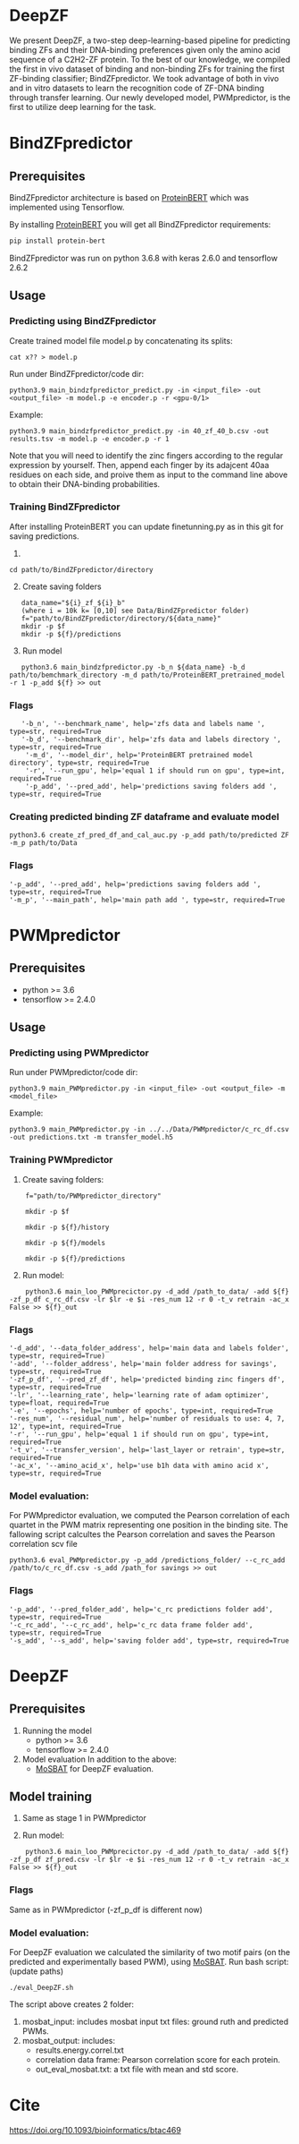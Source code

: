 # DeepZF
We present DeepZF, a two-step deep-learning-based pipeline for predicting binding ZFs and their DNA-binding preferences given only the amino acid sequence of a C2H2-ZF protein. To the best of our knowledge, we compiled the first in vivo dataset of binding and non-binding ZFs for training the first ZF-binding classifier; BindZFpredictor. We took advantage of both in vivo and in vitro datasets to learn the recognition code of ZF-DNA binding through transfer learning. Our newly developed model, PWMpredictor, is the first to utilize deep learning for the task.

# BindZFpredictor
## Prerequisites
BindZFpredictor architecture is based on [ProteinBERT](https://github.com/nadavbra/protein_bert) which was implemented using Tensorflow.

By installing [ProteinBERT](https://github.com/nadavbra/protein_bert) you will get all BindZFpredictor requirements:

```bash
pip install protein-bert
```

BindZFpredictor was run on python 3.6.8 with keras 2.6.0 and tensorflow 2.6.2

## Usage 

### Predicting using BindZFpredictor
Create trained model file model.p by concatenating its splits:
```
cat x?? > model.p
```

Run under BindZFpredictor/code dir:
```
python3.9 main_bindzfpredictor_predict.py -in <input_file> -out <output_file> -m model.p -e encoder.p -r <gpu-0/1>
```
Example:
```
python3.9 main_bindzfpredictor_predict.py -in 40_zf_40_b.csv -out results.tsv -m model.p -e encoder.p -r 1
```

Note that you will need to identify the zinc fingers according to the regular expression by yourself. Then, append each finger by its adajcent 40aa residues on each side, and proive them as input to the command line above to obtain their DNA-binding probabilities.

### Training BindZFpredictor
After installing ProteinBERT you can update finetunning.py as in this git for saving predictions.


1.
 ```
 cd path/to/BindZFpredictor/directory
```
2. Create saving folders 
```
   data_name="${i}_zf_${i}_b"
   (where i = 10k k= [0,10] see Data/BindZFpredictor folder)
   f="path/to/BindZFpredictor/directory/${data_name}"
   mkdir -p $f
   mkdir -p ${f}/predictions
```
3. Run model
```
   python3.6 main_bindzfpredictor.py -b_n ${data_name} -b_d path/to/bemchmark_directory -m_d path/to/ProteinBERT_pretrained_model -r 1 -p_add ${f} >> out
```
### Flags

```
   '-b_n', '--benchmark_name', help='zfs data and labels name ', type=str, required=True
   '-b_d', '--benchmark_dir', help='zfs data and labels directory ', type=str, required=True
    '-m_d', '--model_dir', help='ProteinBERT pretrained model directory', type=str, required=True
    '-r', '--run_gpu', help='equal 1 if should run on gpu', type=int, required=True
    '-p_add', '--pred_add', help='predictions saving folders add ', type=str, required=True
```
### Creating predicted binding ZF dataframe and evaluate model
```
python3.6 create_zf_pred_df_and_cal_auc.py -p_add path/to/predicted ZF -m_p path/to/Data
```
### Flags
```
'-p_add', '--pred_add', help='predictions saving folders add ', type=str, required=True
'-m_p', '--main_path', help='main path add ', type=str, required=True
```
# PWMpredictor

## Prerequisites
* python >= 3.6
* tensorflow >= 2.4.0

	
## Usage

### Predicting using PWMpredictor

Run under PWMpredictor/code dir:
```
python3.9 main_PWMpredictor.py -in <input_file> -out <output_file> -m <model_file>
```
Example:
```
python3.9 main_PWMpredictor.py -in ../../Data/PWMpredictor/c_rc_df.csv -out predictions.txt -m transfer_model.h5
```

### Training PWMpredictor
1. Create saving folders:
```
	f="path/to/PWMpredictor_directory"

	mkdir -p $f
	
	mkdir -p ${f}/history
	
	mkdir -p ${f}/models
	
	mkdir -p ${f}/predictions
  ```
2. Run model:
```
	python3.6 main_loo_PWMprecictor.py -d_add /path_to_data/ -add ${f} -zf_p_df c_rc_df.csv -lr $lr -e $i -res_num 12 -r 0 -t_v retrain -ac_x False >> ${f}_out
```
### Flags
```
'-d_add', '--data_folder_address', help='main data and labels folder', type=str, required=True)
'-add', '--folder_address', help='main folder address for savings', type=str, required=True
'-zf_p_df', '--pred_zf_df', help='predicted binding zinc fingers df', type=str, required=True
'-lr', '--learning_rate', help='learning rate of adam optimizer', type=float, required=True
'-e', '--epochs', help='number of epochs', type=int, required=True
'-res_num', '--residual_num', help='number of residuals to use: 4, 7, 12', type=int, required=True 
'-r', '--run_gpu', help='equal 1 if should run on gpu', type=int, required=True
'-t_v', '--transfer_version', help='last_layer or retrain', type=str, required=True
'-ac_x', '--amino_acid_x', help='use b1h data with amino acid x', type=str, required=True
```

### Model evaluation:
For PWMpredictor evaluation, we computed the Pearson correlation of each quartet in the PWM matrix representing one position in the binding site.
The fallowing script calcultes the Pearson correlation and saves the Pearson correlation scv file
```
python3.6 eval_PWMpredictor.py -p_add /predictions_folder/ --c_rc_add /path/to/c_rc_df.csv -s_add /path_for savings >> out
```
### Flags
```
'-p_add', '--pred_folder_add', help='c_rc predictions folder add', type=str, required=True
'-c_rc_add', '--c_rc_add', help='c_rc data frame folder add', type=str, required=True
'-s_add', '--s_add', help='saving folder add', type=str, required=True
```

# DeepZF 
## Prerequisites
1. Running the model
	* python >= 3.6
	* tensorflow >= 2.4.0
2. Model evaluation
	In addition to the above:
	* [MoSBAT](https://github.com/csglab/MoSBAT) for DeepZF evaluation.
		
## Model training
1. Same as stage 1 in PWMpredictor

2. Run model:
```
	python3.6 main_loo_PWMprecictor.py -d_add /path_to_data/ -add ${f} -zf_p_df zf_pred.csv -lr $lr -e $i -res_num 12 -r 0 -t_v retrain -ac_x False >> ${f}_out
```
### Flags
Same as in PWMpredictor
(-zf_p_df is different now)

### Model evaluation:
For DeepZF evaluation we calculated the similarity of two motif pairs (on the predicted and experimentally based PWM), using [MoSBAT](https://github.com/csglab/MoSBAT).
Run bash script: (update paths)
```
./eval_DeepZF.sh
```
The script above creates 2 folder:
1. mosbat_input: includes mosbat input txt  files: ground ruth and predicted PWMs.
2. mosbat_output: includes: 
   * results.energy.correl.txt
   * correlation data frame: Pearson correlation score for each protein.
   * out_eval_mosbat.txt: a txt file with mean and std score.

# Cite
https://doi.org/10.1093/bioinformatics/btac469
